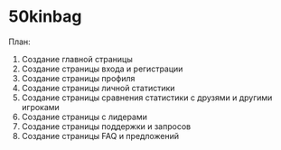 # 50kinbag
План:
1. Создание главной страницы
2. Создание страницы входа и регистрации
3. Создание страницы профиля
4. Создание страницы личной статистики
5. Создание страницы сравнения статистики с друзями и другими игроками
6. Создание страницы с лидерами
7. Создание страницы поддержки и запросов
8. Создание страницы FAQ и предложений
